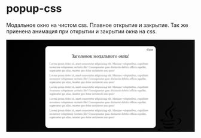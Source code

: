 # popup-css

Модальное окно на чистом css. Плавное открытие и закрытие. Так же приенена анимация при открытии и закрытии окна на css. 

![Модальное окно](https://github.com/ruvick/popup-css/raw/main/img/popup-open.png)
